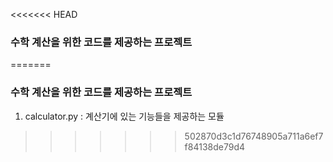 <<<<<<< HEAD
### 수학 계산을 위한 코드를 제공하는 프로젝트
=======
### 수학 계산을 위한 코드를 제공하는 프로젝트
1. calculator.py : 계산기에 있는 기능들을 제공하는 모듈
>>>>>>> 502870d3c1d76748905a711a6ef7f84138de79d4

